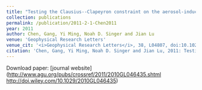 ```yaml
---
title: "Testing the Clausius--Clapeyron constraint on the aerosol-induced changes in mean and extreme precipitation"
collection: publications
permalink: /publication/2011-2-1-Chen2011
year: 2011
author: Chen, Gang, Yi Ming, Noah D. Singer and Jian Lu
venue: 'Geophysical Research Letters'
venue_cit: '<i>Geophysical Research Letters</i>, 38, L04807, doi:10.1029/2010GL046435.'
citation: 'Chen, Gang, Yi Ming, Noah D. Singer and Jian Lu, 2011: Testing the Clausius--Clapeyron constraint on the aerosol-induced changes in mean and extreme precipitation, <i>Geophysical Research Letters</i>, 38, L04807, doi:10.1029/2010GL046435.'
---
```

Download paper: [journal website](http://www.agu.org/pubs/crossref/2011/2010GL046435.shtml http://doi.wiley.com/10.1029/2010GL046435)
